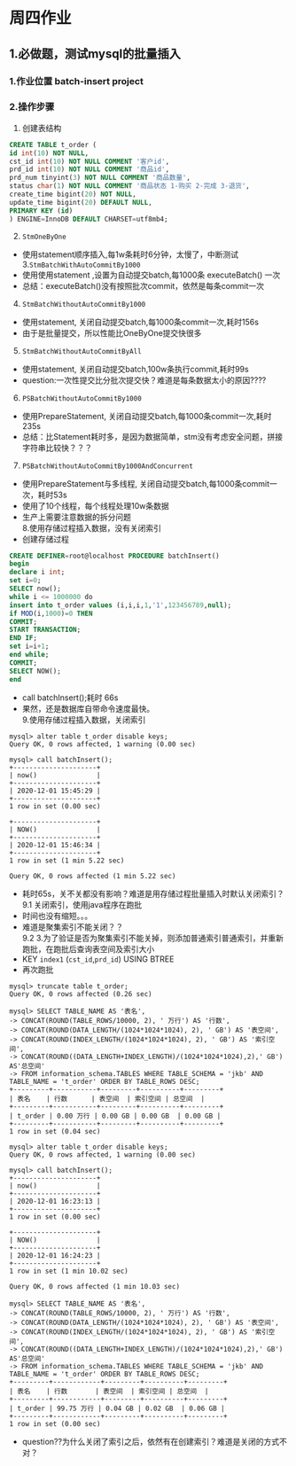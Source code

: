 # 周四作业
## 1.必做题，测试mysql的批量插入
### 1.作业位置 batch-insert project
### 2.操作步骤
1. 创建表结构<br>
```sql
CREATE TABLE t_order (
id int(10) NOT NULL,
cst_id int(10) NOT NULL COMMENT '客户id',
prd_id int(10) NOT NULL COMMENT '商品id',
prd_num tinyint(3) NOT NULL COMMENT '商品数量',
status char(1) NOT NULL COMMENT '商品状态 1-购买 2-完成 3-退货',
create_time bigint(20) NOT NULL,
update_time bigint(20) DEFAULT NULL,
PRIMARY KEY (id)
) ENGINE=InnoDB DEFAULT CHARSET=utf8mb4;
```
2. `StmOneByOne` <br>
* 使用statement顺序插入,每1w条耗时6分钟，太慢了，中断测试<br>
3.`StmBatchWithAutoCommitBy1000`<br>
* 使用使用statement ,设置为自动提交batch,每1000条 executeBatch() 一次
* 总结：executeBatch()没有按照批次commit，依然是每条commit一次<br>
4. `StmBatchWithoutAutoCommitBy1000` <br>
* 使用statement, 关闭自动提交batch,每1000条commit一次,耗时156s<br>
* 由于是批量提交，所以性能比OneByOne提交快很多<br>
5. `StmBatchWithoutAutoCommitByAll` <br>
* 使用statement, 关闭自动提交batch,100w条执行commit,耗时99s<br>
* question:一次性提交比分批次提交快？难道是每条数据太小的原因????<br>
6. `PSBatchWithoutAutoCommitBy1000`<br>
* 使用PrepareStatement, 关闭自动提交batch,每1000条commit一次,耗时235s<br>
* 总结：比Statement耗时多，是因为数据简单，stm没有考虑安全问题，拼接字符串比较快？？？<br>
7. `PSBatchWithoutAutoCommitBy1000AndConcurrent`<br>
* 使用PrepareStatement与多线程, 关闭自动提交batch,每1000条commit一次，耗时53s<br>
* 使用了10个线程，每个线程处理10w条数据<br>
* 生产上需要注意数据的拆分问题<br>
8.使用存储过程插入数据，没有关闭索引<br>
* 创建存储过程<br>
```sql
CREATE DEFINER=root@localhost PROCEDURE batchInsert()
begin
declare i int;
set i=0;
SELECT now();
while i <= 1000000 do
insert into t_order values (i,i,i,1,'1',123456789,null);
if MOD(i,1000)=0 THEN
COMMIT;
START TRANSACTION;
END IF;
set i=i+1;
end while;
COMMIT;
SELECT NOW();
end
```
* call batchInsert();耗时 66s<br>
* 果然，还是数据库自带命令速度最快。<br>
9.使用存储过程插入数据，关闭索引<br>
```mysql
mysql> alter table t_order disable keys;
Query OK, 0 rows affected, 1 warning (0.00 sec)

mysql> call batchInsert();
+---------------------+
| now()               |
+---------------------+
| 2020-12-01 15:45:29 |
+---------------------+
1 row in set (0.00 sec)

+---------------------+
| NOW()               |
+---------------------+
| 2020-12-01 15:46:34 |
+---------------------+
1 row in set (1 min 5.22 sec)

Query OK, 0 rows affected (1 min 5.22 sec)
```
* 耗时65s，关不关都没有影响？难道是用存储过程批量插入时默认关闭索引？<br>
9.1 关闭索引，使用java程序在跑批<br>
* 时间也没有缩短。。。<br>
* 难道是聚集索引不能关闭？？<br>
9.2 3.为了验证是否为聚集索引不能关掉，则添加普通索引普通索引，并重新跑批，在跑批后查询表空间及索引大小<br>
* KEY `index1` (`cst_id`,`prd_id`) USING BTREE<br>
* 再次跑批<br>
```mysql
mysql> truncate table t_order;
Query OK, 0 rows affected (0.26 sec)

mysql> SELECT TABLE_NAME AS '表名',
-> CONCAT(ROUND(TABLE_ROWS/10000, 2), ' 万行') AS '行数',
-> CONCAT(ROUND(DATA_LENGTH/(1024*1024*1024), 2), ' GB') AS '表空间',
-> CONCAT(ROUND(INDEX_LENGTH/(1024*1024*1024), 2), ' GB') AS '索引空间',
-> CONCAT(ROUND((DATA_LENGTH+INDEX_LENGTH)/(1024*1024*1024),2),' GB') AS'总空间'
-> FROM information_schema.TABLES WHERE TABLE_SCHEMA = 'jkb' AND TABLE_NAME = 't_order' ORDER BY TABLE_ROWS DESC;
+---------+-----------+---------+----------+---------+
| 表名    | 行数      | 表空间  | 索引空间 | 总空间  |
+---------+-----------+---------+----------+---------+
| t_order | 0.00 万行 | 0.00 GB | 0.00 GB  | 0.00 GB |
+---------+-----------+---------+----------+---------+
1 row in set (0.04 sec)

mysql> alter table t_order disable keys;
Query OK, 0 rows affected, 1 warning (0.00 sec)

mysql> call batchInsert();
+---------------------+
| now()               |
+---------------------+
| 2020-12-01 16:23:13 |
+---------------------+
1 row in set (0.00 sec)

+---------------------+
| NOW()               |
+---------------------+
| 2020-12-01 16:24:23 |
+---------------------+
1 row in set (1 min 10.02 sec)

Query OK, 0 rows affected (1 min 10.03 sec)

mysql> SELECT TABLE_NAME AS '表名',
-> CONCAT(ROUND(TABLE_ROWS/10000, 2), ' 万行') AS '行数',
-> CONCAT(ROUND(DATA_LENGTH/(1024*1024*1024), 2), ' GB') AS '表空间',
-> CONCAT(ROUND(INDEX_LENGTH/(1024*1024*1024), 2), ' GB') AS '索引空间',
-> CONCAT(ROUND((DATA_LENGTH+INDEX_LENGTH)/(1024*1024*1024),2),' GB') AS'总空间'
-> FROM information_schema.TABLES WHERE TABLE_SCHEMA = 'jkb' AND TABLE_NAME = 't_order' ORDER BY TABLE_ROWS DESC;
+---------+------------+---------+----------+---------+
| 表名    | 行数       | 表空间  | 索引空间 | 总空间  |
+---------+------------+---------+----------+---------+
| t_order | 99.75 万行 | 0.04 GB | 0.02 GB  | 0.06 GB |
+---------+------------+---------+----------+---------+
1 row in set (0.00 sec)
```
* question??为什么关闭了索引之后，依然有在创建索引？难道是关闭的方式不对？




